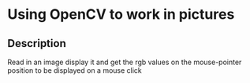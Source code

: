 # Using OpenCV to work in pictures

## Description

Read in an image display it and get the rgb values on the mouse-pointer position to be displayed on a mouse click
